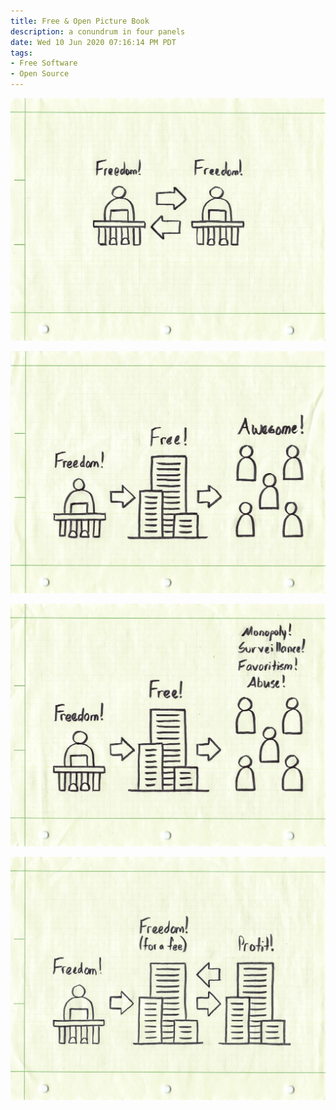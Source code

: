 ```yaml
---
title: Free & Open Picture Book
description: a conundrum in four panels
date: Wed 10 Jun 2020 07:16:14 PM PDT
tags:
- Free Software
- Open Source
---
```


![monastic](/images/picture-book-1.png)

![charismatic](/images/picture-book-2.png)

![realistic](/images/picture-book-3.png)

![pietistic](/images/picture-book-4.png)
